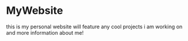 # MyWebsite
this is my personal website
will feature any cool projects i am working on and more information about me!
